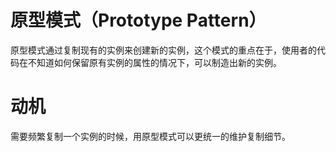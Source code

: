 # 原型模式（Prototype Pattern）

原型模式通过复制现有的实例来创建新的实例，这个模式的重点在于，使用者的代码在不知道如何保留原有实例的属性的情况下，可以制造出新的实例。

# 动机

需要频繁复制一个实例的时候，用原型模式可以更统一的维护复制细节。
